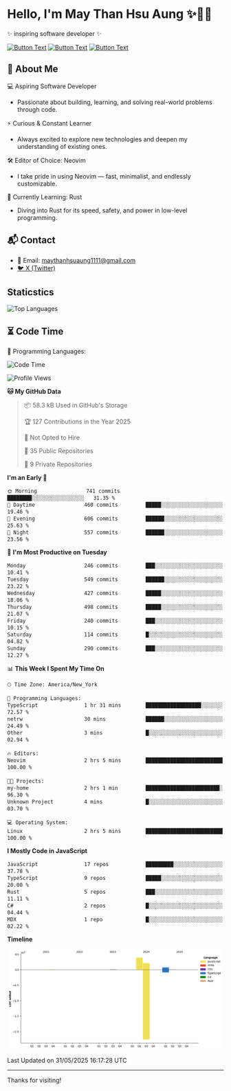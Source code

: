 # Hello, I'm May Than Hsu Aung ✨👱‍♀️
✨ inspiring software developer ✨

[![Button Text](https://img.shields.io/badge/Linked%20In-blue?style=for-the-badge)](https://www.linkedin.com/in/maythanhsu/)
[![Button Text](https://img.shields.io/badge/My%20Portfolio-pink?style=for-the-badge)](https://mayshecodes.vercel.app)
[![Button Text](https://img.shields.io/badge/Github-black?style=for-the-badge)](https://github.com/maythanhsuaung0-0)

## 👋 About Me

  💻 Aspiring Software Developer
  - Passionate about building, learning, and solving real-world problems through code.

  ⚡ Curious & Constant Learner
  - Always excited to explore new technologies and deepen my understanding of existing ones.

  🛠️ Editor of Choice: Neovim
  - I take pride in using Neovim — fast, minimalist, and endlessly customizable.

  🦀 Currently Learning: Rust
  - Diving into Rust for its speed, safety, and power in low-level programming.
    
## 📬 Contact
- 📧 Email: maythanhsuaung1111@gmail.com
- [🐦 X (Twitter)](https://x.com/@shizuko042k)
  
## Staticstics

![Top Languages](https://github-readme-stats.vercel.app/api/top-langs/?username=maythanhsuaung0-0&layout=compact&theme=tokyonight)

## ⏳ Code Time


💬 Programming Languages: 
<!--START_SECTION:waka-->
![Code Time](http://img.shields.io/badge/Code%20Time-154%20hrs%2039%20mins-blue)

![Profile Views](http://img.shields.io/badge/Profile%20Views-136-blue)

**🐱 My GitHub Data** 

> 📦 58.3 kB Used in GitHub's Storage 
 > 
> 🏆 127 Contributions in the Year 2025
 > 
> 🚫 Not Opted to Hire
 > 
> 📜 35 Public Repositories 
 > 
> 🔑 9 Private Repositories 
 > 
**I'm an Early 🐤** 

```text
🌞 Morning                741 commits         ████████░░░░░░░░░░░░░░░░░   31.35 % 
🌆 Daytime                460 commits         █████░░░░░░░░░░░░░░░░░░░░   19.46 % 
🌃 Evening                606 commits         ██████░░░░░░░░░░░░░░░░░░░   25.63 % 
🌙 Night                  557 commits         ██████░░░░░░░░░░░░░░░░░░░   23.56 % 
```
📅 **I'm Most Productive on Tuesday** 

```text
Monday                   246 commits         ███░░░░░░░░░░░░░░░░░░░░░░   10.41 % 
Tuesday                  549 commits         ██████░░░░░░░░░░░░░░░░░░░   23.22 % 
Wednesday                427 commits         █████░░░░░░░░░░░░░░░░░░░░   18.06 % 
Thursday                 498 commits         █████░░░░░░░░░░░░░░░░░░░░   21.07 % 
Friday                   240 commits         ███░░░░░░░░░░░░░░░░░░░░░░   10.15 % 
Saturday                 114 commits         █░░░░░░░░░░░░░░░░░░░░░░░░   04.82 % 
Sunday                   290 commits         ███░░░░░░░░░░░░░░░░░░░░░░   12.27 % 
```


📊 **This Week I Spent My Time On** 

```text
🕑︎ Time Zone: America/New_York

💬 Programming Languages: 
TypeScript               1 hr 31 mins        ██████████████████░░░░░░░   72.57 % 
netrw                    30 mins             ██████░░░░░░░░░░░░░░░░░░░   24.49 % 
Other                    3 mins              █░░░░░░░░░░░░░░░░░░░░░░░░   02.94 % 

🔥 Editors: 
Neovim                   2 hrs 5 mins        █████████████████████████   100.00 % 

🐱‍💻 Projects: 
my-home                  2 hrs 1 min         ████████████████████████░   96.30 % 
Unknown Project          4 mins              █░░░░░░░░░░░░░░░░░░░░░░░░   03.70 % 

💻 Operating System: 
Linux                    2 hrs 5 mins        █████████████████████████   100.00 % 
```

**I Mostly Code in JavaScript** 

```text
JavaScript               17 repos            █████████░░░░░░░░░░░░░░░░   37.78 % 
TypeScript               9 repos             █████░░░░░░░░░░░░░░░░░░░░   20.00 % 
Rust                     5 repos             ███░░░░░░░░░░░░░░░░░░░░░░   11.11 % 
C#                       2 repos             █░░░░░░░░░░░░░░░░░░░░░░░░   04.44 % 
MDX                      1 repo              █░░░░░░░░░░░░░░░░░░░░░░░░   02.22 % 
```



**Timeline**

![Lines of Code chart](https://raw.githubusercontent.com/maythanhsuaung0-0/maythanhsuaung0-0/main/assets/bar_graph.png)


 Last Updated on 31/05/2025 16:17:28 UTC
<!--END_SECTION:waka-->


-----

Thanks for visiting!
